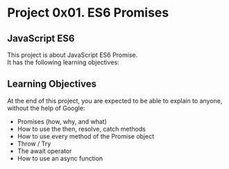 # Project 0x01. ES6 Promises
## JavaScript  ES6
This project is about JavaScript ES6 Promise.  
It has the following learning objectives:
## Learning Objectives
At the end of this project, you are expected to be able to explain to anyone, without the help of Google:

- Promises (how, why, and what)
- How to use the then, resolve, catch methods
- How to use every method of the Promise object
- Throw / Try
- The await operator
- How to use an async function
